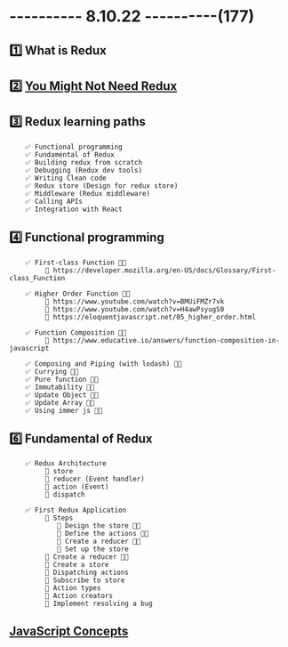 # ---------- 8.10.22 ----------(177)

## 1️⃣ What is Redux

## 2️⃣ [You Might Not Need Redux](https://medium.com/@dan_abramov/you-might-not-need-redux-be46360cf367)

## 3️⃣ Redux learning paths

        ✅ Functional programming
        ✅ Fundamental of Redux
        ✅ Building redux from scratch
        ✅ Debugging (Redux dev tools)
        ✅ Writing Clean code
        ✅ Redux store (Design for redux store)
        ✅ Middleware (Redux middleware)
        ✅ Calling APIs
        ✅ Integration with React

## 4️⃣ Functional programming

        ✅ First-class Function 👍🏻
             🔴 https://developer.mozilla.org/en-US/docs/Glossary/First-class_Function

        ✅ Higher Order Function 👍🏻
             🔴 https://www.youtube.com/watch?v=BMUiFMZr7vk
             🔴 https://www.youtube.com/watch?v=H4awPsyugS0
             🔴 https://eloquentjavascript.net/05_higher_order.html

        ✅ Function Composition 👍🏻
             🔴 https://www.educative.io/answers/function-composition-in-javascript

        ✅ Composing and Piping (with lodash) 👍🏻
        ✅ Currying 👍🏻
        ✅ Pure function 👍🏻
        ✅ Immutability 👍🏻
        ✅ Update Object 👍🏻
        ✅ Update Array 👍🏻
        ✅ Using immer js 👍🏻

## 6️⃣ Fundamental of Redux

        ✅ Redux Architecture
             🔴 store
             🔴 reducer (Event handler)
             🔴 action (Event)
             🔴 dispatch

        ✅ First Redux Application
             🔴 Steps
                🫰 Design the store 👍🏻
                🫰 Define the actions 👍🏻
                🫰 Create a reducer 👍🏻
                🫰 Set up the store
             🔴 Create a reducer 👍🏻
             🔴 Create a store
             🔴 Dispatching actions
             🔴 Subscribe to store
             🔴 Action types
             🔴 Action creators
             🔴 Implement resolving a bug

## [JavaScript Concepts](https://github.com/leonardomso/33-js-concepts)
